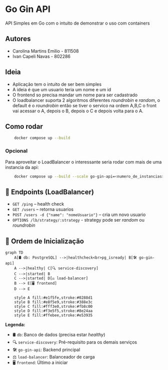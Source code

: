 # Go Gin API

API Simples em Go com o intuito de demonstrar o uso com containers

## Autores
- Carolina Martins Emilio - 811508  
- Ivan Capeli Navas - 802286

## Ideia
- Aplicação tem o intuito de ser bem simples
- A ideia é que um usuario teria um nome e um id
- O frontend so precisa mandar um nome para ser cadastrado
- O loadbalancer suporta 2 algoritmos diferentes *roundrobin* e *random*, o default é o *roundrobin* então se tiver o servico na ordem A,B,C o front vai acessar o A, depois o B, depois o C e depois volta para o A.

## Como rodar

```bash
    docker compose up --build
```

### Opcional
Para aproveitar o LoadBalancer o interessante seria rodar com mais de uma instancia da api:
```bash
    docker compose up --build --scale go-gin-api=<numero_de_instancias>
```



## 🚀 Endpoints (LoadBalancer)

- `GET /ping` – health check
- `GET /users` – retorna usuarios
- `POST /users -d {"name": "nomeUsuario"}` – cria um novo usuario
- `OPTIONS /lb/strategy/:strategy` - strategy pode ser *random* ou *roundrobin*

## 🔄 Ordem de Inicialização

```mermaid
graph TD
    A[🛢️ db: PostgreSQL] -->|healthcheck<br>pg_isready| B[🛠️ go-gin-api]
    A -->|healthy| C[🔍 service-discovery]
    C -->|started| B
    C -->|started| D[⚖️ load-balancer]
    B --> E[🖥️ frontend]
    D --> E
    
    style A fill:#e1f5fe,stroke:#0288d1
    style B fill:#e8f5e9,stroke:#388e3c
    style C fill:#fff3e0,stroke:#fb8c00
    style D fill:#f3e5f5,stroke:#8e24aa
    style E fill:#ffebee,stroke:#e53935
```

**Legenda:**  
- 🛢️ `db`: Banco de dados (precisa estar *healthy*)  
- 🔍 `service-discovery`: Pré-requisito para os demais serviços  
- 🛠️ `go-gin-api`: Backend principal  
- ⚖️ `load-balancer`: Balanceador de carga  
- 🖥️ `frontend`: Último a iniciar